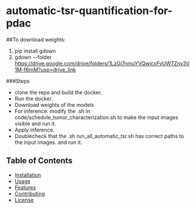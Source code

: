 # automatic-tsr-quantification-for-pdac


##To download weights: 
  1. pip install gdown
  2. gdown --folder https://drive.google.com/drive/folders/1LzGj7nmuYVQwjcxFvUW7Zny3V1M-f6mM?usp=drive_link


###Steps
  - clone the repo and build the docker.
  - Run the docker.
  - Download weights of the models
  - For inference: modify the .sh in code/schedule_tumor_characterization.sh to make the input images visible and run it.
  - Apply inference.
  - Doublecheck that the .sh run_all_automatic_tsr.sh has correct paths to the input images. and run it.
    

## Table of Contents
- [Installation](#installation)
- [Usage](#usage)
- [Features](#features)
- [Contributing](#contributing)
- [License](#license)
